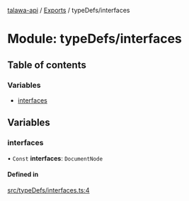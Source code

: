 [talawa-api](../README.md) / [Exports](../modules.md) / typeDefs/interfaces

# Module: typeDefs/interfaces

## Table of contents

### Variables

- [interfaces](typeDefs_interfaces.md#interfaces)

## Variables

### interfaces

• `Const` **interfaces**: `DocumentNode`

#### Defined in

[src/typeDefs/interfaces.ts:4](https://github.com/PalisadoesFoundation/talawa-api/blob/0763f35/src/typeDefs/interfaces.ts#L4)
